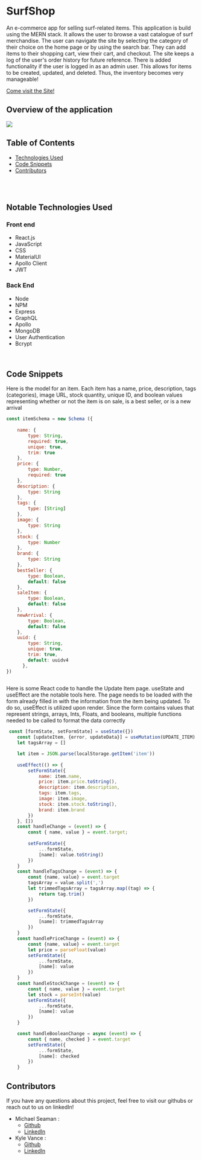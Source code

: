 
# SurfShop

An e-commerce app for selling surf-related items.
This application is build using the MERN stack. It allows the user to browse a vast catalogue of surf merchandise. The user can navigate the site by selecting the category of their choice on the home page or by using the search bar.  They can add items to their shopping cart, view their cart, and checkout.  The site keeps a log of the user's order history for future reference.  There is added functionality if the user is logged in as an admin user.  This allows for items to be created, updated, and deleted.  Thus, the inventory becomes very manageable!



[Come visit the Site!](https://surfshop.herokuapp.com/)
## Overview of the application
<img src="client/src/images/surfShopOverview.gif">

  ## Table of Contents
  * [Technologies Used](#notable-technologies-used)
  * [Code Snippets](#code-snippets)<br />
  * [Contributors](#contributors)<br />
​
  

​
  ## Notable Technologies Used
  ### Front end
  - React.js
  - JavaScript
  - CSS
  - MaterialUI
  - Apollo Client
  - JWT
  ### Back End
  - Node
  - NPM
  - Express
  - GraphQL
  - Apollo
  - MongoDB
  - User Authentication
  - Bcrypt

​
  ## Code Snippets
Here is the model for an item.  Each item has a name, price, description, tags (categories), image URL, stock quantity, unique ID, and boolean values representing whether or not the item is on sale, is a best seller, or is a new arrival
```javascript
const itemSchema = new Schema ({
   
    name: {
        type: String,
        required: true,
        unique: true,
        trim: true
    },
    price: {
        type: Number,
        required: true
    },
    description: {
        type: String
    },
    tags: {
        type: [String]
    },
    image: {
        type: String
    },
    stock: {
        type: Number
    },
    brand: {
        type: String
    },
    bestSeller: {
        type: Boolean,
        default: false
    },
    saleItem: {
        type: Boolean,
        default: false
    },
    newArrival: {
        type: Boolean,
        default: false
    },
    uuid: {
        type: String,
        unique: true,
        trim: true,
        default: uuidv4
      },
})
  
```
Here is some React code to handle the Update Item page.  useState and useEffect are the notable tools here. The page needs to be loaded with the form already filled in with the information from the item being updated.  To do so, useEffect is utilized upon render. Since the form contains values that represent strings, arrays, Ints, Floats, and booleans, multiple functions needed to be called to format the data correctly
```javascript
 const [formState, setFormState] = useState({})
    const [updateItem, {error, updateData}] = useMutation(UPDATE_ITEM)
    let tagsArray = []

    let item = JSON.parse(localStorage.getItem('item'))
    
    useEffect(() => {
        setFormState({
            name: item.name,
            price: item.price.toString(),
            description: item.description,
            tags: item.tags,
            image: item.image,
            stock: item.stock.toString(),
            brand: item.brand
        })
    }, [])
    const handleChange = (event) => {
        const { name, value } = event.target;
        
        setFormState({
            ...formState,
            [name]: value.toString()
        })
    }
    const handleTagsChange = (event) => {
        const {name, value} = event.target
        tagsArray = value.split(',')
        let trimmedTagsArray = tagsArray.map((tag) => {
            return tag.trim()
        })

        setFormState({
            ...formState,
            [name]: trimmedTagsArray
        })
    }
    const handlePriceChange = (event) => {
        const {name, value} = event.target
        let price = parseFloat(value)
        setFormState({
            ...formState,
            [name]: value
        })
    }
    const handleStockChange = (event) => {
        const { name, value } = event.target
        let stock = parseInt(value)
        setFormState({
            ...formState,
            [name]: value
        })
    }

    const handleBooleanChange = async (event) => {
        const { name, checked } = event.target
        setFormState({
            ...formState,
            [name]: checked
        })
    }
```

    
    
  ## Contributors
If you have any questions about this project, feel free to visit our githubs or reach out to us on linkedIn!
* Michael Seaman :
    * [Github](https://github.com/mseaman26)
    * [LinkedIn](https://www.linkedin.com/in/michael-seaman-120a59250/)
* Kyle Vance :
    * [Github](https://github.com/KVance1010)
    * [LinkedIn](https://www.linkedin.com/in/kyle-s-vance/)
